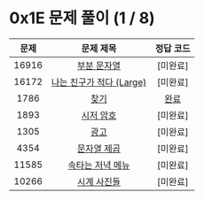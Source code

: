 # 0x1E 문제 풀이 (1 / 8)

| 문제 | 문제 제목 | 정답 코드 |
| :--: | :--: | :--: |
| 16916 | [부분 문자열](https://www.acmicpc.net/problem/16916) | [미완료] |
| 16172 | [나는 친구가 적다 (Large)](https://www.acmicpc.net/problem/16172) | [미완료] |
| 1786 | [찾기](https://www.acmicpc.net/problem/1786) | [완료](./solutions/1786.cpp) |
| 1893 | [시저 암호](https://www.acmicpc.net/problem/1893) | [미완료] |
| 1305 | [광고](https://www.acmicpc.net/problem/1305) | [미완료] |
| 4354 | [문자열 제곱](https://www.acmicpc.net/problem/4354) | [미완료] |
| 11585 | [속타는 저녁 메뉴](https://www.acmicpc.net/problem/11585) | [미완료] |
| 10266 | [시계 사진들](https://www.acmicpc.net/problem/10266) | [미완료] |
